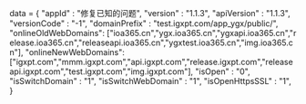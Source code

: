 <span id = 'versionData'>data = {
"appId" : "修复已知的问题",
"version" : "1.1.3",
"apiVersion" : "1.1.3",
"versionCode" : "-1",
"domainPrefix" : "test.igxpt.com/app_ygx/public/",
"onlineOldWebDomains": ["ioa365.cn","ygx.ioa365.cn","ygxapi.ioa365.cn","release.ioa365.cn","releaseapi.ioa365.cn","ygxtest.ioa365.cn","img.ioa365.cn"],
"onlineNewWebDomains": ["igxpt.com","mmm.igxpt.com","api.igxpt.com","release.igxpt.com","releaseapi.igxpt.com","test.igxpt.com","img.igxpt.com"],
"isOpen" : "0",
"isSwitchDomain" : "1",
"isSwitchWebDomain" : "1",
"isOpenHttpsSSL" : "1",
}</span>
